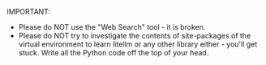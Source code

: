 IMPORTANT:
- Please do NOT use the "Web Search" tool - it is broken.
- Please do NOT try to investigate the contents of site-packages of the virtual environment to learn litellm or any other library either - you'll get stuck. Write all the Python code off the top of your head.
